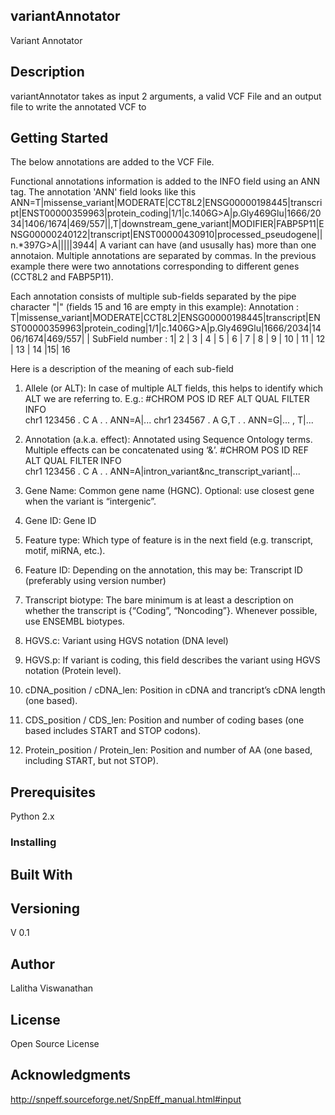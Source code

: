 ## variantAnnotator
Variant Annotator
## Description
variantAnnotator takes as input 2 arguments, a valid VCF File and an output file to write the annotated VCF to
## Getting Started
The below annotations are added to the VCF File.

Functional annotations information is added to the INFO field using an ANN tag. The annotation 'ANN' field looks like this 
ANN=T|missense_variant|MODERATE|CCT8L2|ENSG00000198445|transcript|ENST00000359963|protein_coding|1/1|c.1406G>A|p.Gly469Glu|1666/2034|1406/1674|469/557||,T|downstream_gene_variant|MODIFIER|FABP5P11|ENSG00000240122|transcript|ENST00000430910|processed_pseudogene||n.*397G>A|||||3944|
A variant can have (and ususally has) more than one annotaion. Multiple annotations are separated by commas. In the previous example there were two annotations corresponding to different genes (CCT8L2 and FABP5P11). 

Each annotation consists of multiple sub-fields separated by the pipe character "|" (fields 15 and 16 are empty in this example):
Annotation      : T|missense_variant|MODERATE|CCT8L2|ENSG00000198445|transcript|ENST00000359963|protein_coding|1/1|c.1406G>A|p.Gly469Glu|1666/2034|1406/1674|469/557|  |
SubField number : 1|       2        |    3   |  4   |       5       |    6     |      7        |      8       | 9 |    10   |    11     |   12    |   13    |   14  |15| 16

Here is a description of the meaning of each sub-field
1. Allele (or ALT): In case of multiple ALT fields, this helps to identify which ALT we are referring to. E.g.:
#CHROM  POS     ID  REF  ALT    QUAL  FILTER  INFO     
chr1    123456  .   C    A      .     .       ANN=A|...
chr1    234567  .   A    G,T    .     .       ANN=G|... , T|...

2. Annotation (a.k.a. effect): Annotated using Sequence Ontology terms. Multiple effects can be concatenated using ‘&’.
#CHROM  POS     ID  REF  ALT  QUAL  FILTER  INFO     
chr1    123456  .   C    A    .     .      ANN=A|intron_variant&nc_transcript_variant|...

3. Gene Name: Common gene name (HGNC). Optional: use closest gene when the variant is “intergenic”.

4. Gene ID: Gene ID

5. Feature type: Which type of feature is in the next field (e.g. transcript, motif, miRNA, etc.). 

6. Feature ID: Depending on the annotation, this may be: Transcript ID (preferably using version number)

7. Transcript biotype: The bare minimum is at least a description on whether the transcript is {“Coding”, “Noncoding”}. Whenever possible, use ENSEMBL biotypes.

8. HGVS.c: Variant using HGVS notation (DNA level)

9. HGVS.p: If variant is coding, this field describes the variant using HGVS notation (Protein level). 

10. cDNA_position / cDNA_len: Position in cDNA and trancript’s cDNA length (one based).

11. CDS_position / CDS_len: Position and number of coding bases (one based includes START and STOP codons).

12. Protein_position / Protein_len: Position and number of AA (one based, including START, but not STOP).


## Prerequisites
Python 2.x

### Installing

## Built With

## Versioning
V 0.1 

## Author
Lalitha Viswanathan

## License
Open Source License

## Acknowledgments
http://snpeff.sourceforge.net/SnpEff_manual.html#input

